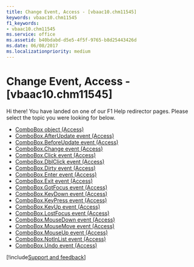 ```yaml
---
title: Change Event, Access - [vbaac10.chm11545]
keywords: vbaac10.chm11545
f1_keywords:
- vbaac10.chm11545
ms.service: office
ms.assetid: b40bdabd-d5e5-4f5f-9765-b8d25443426d
ms.date: 06/08/2017
ms.localizationpriority: medium
---
```



# Change Event, Access - [vbaac10.chm11545]

Hi there! You have landed on one of our F1 Help redirector pages. Please select the topic you were looking for below.

- [ComboBox object (Access)](https://msdn.microsoft.com/library/1cf508d5-023e-eb38-3991-71e82b2a4e7e%28Office.15%29.aspx)
- [ComboBox.AfterUpdate event (Access)](https://msdn.microsoft.com/library/89b45f0c-5ab1-889e-bd26-a34281b49b9e%28Office.15%29.aspx)
- [ComboBox.BeforeUpdate event (Access)](https://msdn.microsoft.com/library/4c4513e2-8596-fc44-a333-ae6ea9dce937%28Office.15%29.aspx)
- [ComboBox.Change event (Access)](https://msdn.microsoft.com/library/ed16e578-85f8-12ae-2adc-03df45dadc47%28Office.15%29.aspx)
- [ComboBox.Click event (Access)](https://msdn.microsoft.com/library/7d5d4a8f-a447-8d55-1517-8ffa71f0a123%28Office.15%29.aspx)
- [ComboBox.DblClick event (Access)](https://msdn.microsoft.com/library/76f71a30-6e66-1677-4d09-24c2a420d404%28Office.15%29.aspx)
- [ComboBox.Dirty event (Access)](https://msdn.microsoft.com/library/15273cae-5466-0e5c-1783-796458ceb34d%28Office.15%29.aspx)
- [ComboBox.Enter event (Access)](https://msdn.microsoft.com/library/b41de5d4-7037-c020-9f6d-8aeba7984dbe%28Office.15%29.aspx)
- [ComboBox.Exit event (Access)](https://msdn.microsoft.com/library/47f37eb3-c0c1-457f-31ec-3b33b02ba986%28Office.15%29.aspx)
- [ComboBox.GotFocus event (Access)](https://msdn.microsoft.com/library/7ba8de56-6306-d1b3-288f-687c0f6f6566%28Office.15%29.aspx)
- [ComboBox.KeyDown event (Access)](https://msdn.microsoft.com/library/948985ea-6a7b-ec42-1f09-1ac900962136%28Office.15%29.aspx)
- [ComboBox.KeyPress event (Access)](https://msdn.microsoft.com/library/8417f6e9-7727-c619-0ceb-e68dadd08e3f%28Office.15%29.aspx)
- [ComboBox.KeyUp event (Access)](https://msdn.microsoft.com/library/ab8e8950-7ed3-7c8d-340d-fd9110a103d1%28Office.15%29.aspx)
- [ComboBox.LostFocus event (Access)](https://msdn.microsoft.com/library/e25f07da-2399-0258-b3be-bf1fd6a1e171%28Office.15%29.aspx)
- [ComboBox.MouseDown event (Access)](https://msdn.microsoft.com/library/3c780064-35e6-362c-4624-3c326f57080c%28Office.15%29.aspx)
- [ComboBox.MouseMove event (Access)](https://msdn.microsoft.com/library/73c929d1-bd21-3f79-4291-b5d04357ad9f%28Office.15%29.aspx)
- [ComboBox.MouseUp event (Access)](https://msdn.microsoft.com/library/400e2f82-9177-d084-680e-32673164e457%28Office.15%29.aspx)
- [ComboBox.NotInList event (Access)](https://msdn.microsoft.com/library/1c8a73e1-ca69-ae31-c86a-c1dc6cb3e860%28Office.15%29.aspx)
- [ComboBox.Undo event (Access)](https://msdn.microsoft.com/library/d1064051-bbf9-ce00-c43e-19775879185c%28Office.15%29.aspx)

[!include[Support and feedback](~/includes/feedback-boilerplate.md)]